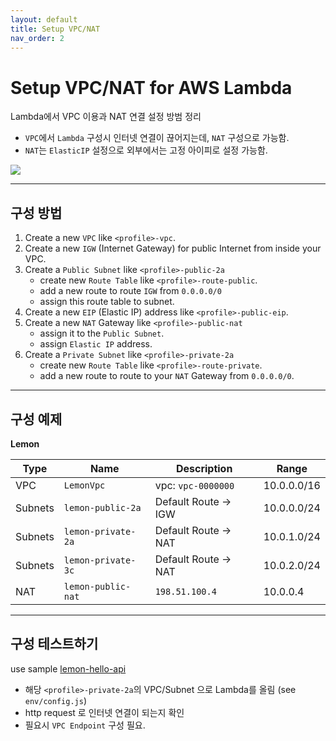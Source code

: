 ```yaml
---
layout: default
title: Setup VPC/NAT
nav_order: 2
---
```


# Setup VPC/NAT for AWS Lambda

Lambda에서 VPC 이용과 NAT 연결 설정 방범 정리

- `VPC`에서 `Lambda` 구성시 인터넷 연결이 끊어지는데, `NAT` 구성으로 가능함.
- `NAT`는 `ElasticIP` 설정으로 외부에서는 고정 아이피로 설정 가능함.

![](../../../assets/images/vpc-diagram.png)

----------------------
## 구성 방법

1. Create a new `VPC` like `<profile>-vpc`.
1. Create a new `IGW` (Internet Gateway) for public Internet from inside your VPC.
1. Create a `Public Subnet` like `<profile>-public-2a`
    - create new `Route Table` like `<profile>-route-public`.
    - add a new route to route `IGW` from `0.0.0.0/0`
    - assign this route table to subnet.
1. Create a new `EIP` (Elastic IP) address like `<profile>-public-eip`.
1. Create a new `NAT` Gateway like `<profile>-public-nat`
    - assign it to the `Public Subnet`.
    - assign `Elastic IP` address.
1. Create a `Private Subnet` like `<profile>-private-2a`
    - create new `Route Table` like `<profile>-route-private`.
    - add a new route to route to your `NAT` Gateway from `0.0.0.0/0`.


----------------------
## 구성 예제

**Lemon**

| Type      | Name                  | Description                   | Range             |
|--         |--                     |--                             |--                 |
| VPC       | `LemonVpc`            | vpc: `vpc-0000000`            | 10.0.0.0/16       |
| Subnets   | `lemon-public-2a`     | Default Route -> IGW          | 10.0.0.0/24       |
| Subnets   | `lemon-private-2a`    | Default Route -> NAT          | 10.0.1.0/24       |
| Subnets   | `lemon-private-3c`    | Default Route -> NAT          | 10.0.2.0/24       |
| NAT       | `lemon-public-nat`    | `198.51.100.4`                | 10.0.0.4          |


----------------------
## 구성 테스트하기

use sample [lemon-hello-api](https://github.com/lemoncloud-io/lemon-hello-api)

- 해당 `<profile>-private-2a`의 VPC/Subnet 으로 Lambda를 올림 (see `env/config.js`)
- http request 로 인터넷 연결이 되는지 확인
- 필요시 `VPC Endpoint` 구성 필요.


